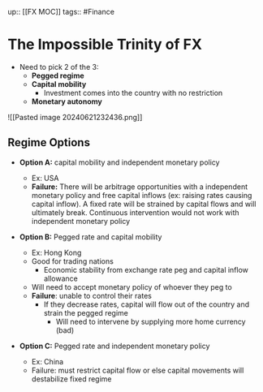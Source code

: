 up:: [[FX MOC]]
tags:: #Finance 
# The Impossible Trinity of FX
- Need to pick 2 of the 3:
	- **Pegged regime**
	- **Capital mobility**
		- Investment comes into the country with no restriction
	- **Monetary autonomy**
	
![[Pasted image 20240621232436.png]]
## Regime Options
- **Option A:** capital mobility and independent monetary policy
	- Ex: USA
	- **Failure:** There will be arbitrage opportunities with a independent monetary policy and free capital inflows (ex: raising rates causing capital inflow). A fixed rate will be strained by capital flows and will ultimately break. Continuous intervention would not work with independent monetary policy 
	
- **Option B:** Pegged rate and capital mobility
	- Ex: Hong Kong
	- Good for trading nations
		- Economic stability from exchange rate peg and capital inflow allowance
	- Will need to accept monetary policy of whoever they peg to
	- **Failure**: unable to control their rates
		- If they decrease rates, capital will flow out of the country and strain the pegged regime
			- Will need to intervene by supplying more home currency (bad)
			
- **Option C:** Pegged rate and independent monetary policy
	- Ex: China
	- Failure: must restrict capital flow or else capital movements will destabilize fixed regime